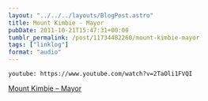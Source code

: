 ```yaml
---
layout: "../../../layouts/BlogPost.astro"
title: Mount Kimbie - Mayor
pubDate: 2011-10-21T15:47:31+00:00
tumblr_permalink: /post/11734482260/mount-kimbie-mayor
tags: ["linklog"]
format: "audio"
---
```


`youtube: https://www.youtube.com/watch?v=2TaOli1FVQI`

[Mount Kimbie &#8211; Mayor][1]

[1]: https://www.youtube.com/watch?v=2TaOli1FVQI

